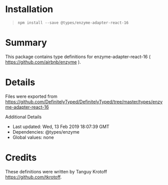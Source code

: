 # Installation
> `npm install --save @types/enzyme-adapter-react-16`

# Summary
This package contains type definitions for enzyme-adapter-react-16 ( https://github.com/airbnb/enzyme ).

# Details
Files were exported from https://github.com/DefinitelyTyped/DefinitelyTyped/tree/master/types/enzyme-adapter-react-16

Additional Details
 * Last updated: Wed, 13 Feb 2019 18:07:39 GMT
 * Dependencies: @types/enzyme
 * Global values: none

# Credits
These definitions were written by Tanguy Krotoff <https://github.com/tkrotoff>.

